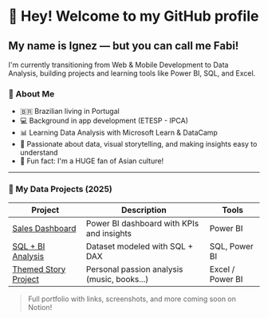 # 👋 Hey! Welcome to my GitHub profile

## My name is Ignez — but you can call me Fabi!  

I'm currently transitioning from Web & Mobile Development to Data Analysis, building projects and learning tools like Power BI, SQL, and Excel.

### 🌟 About Me
- 🇧🇷 Brazilian living in Portugal
- 💻 Background in app development (ETESP - IPCA)
- 📊 Learning Data Analysis with Microsoft Learn & DataCamp
- 🧠 Passionate about data, visual storytelling, and making insights easy to understand
- 🎎 Fun fact: I'm a HUGE fan of Asian culture!

---

### 📁 My Data Projects (2025)

| Project | Description | Tools |
|--------|-------------|-------|
| [Sales Dashboard](#) | Power BI dashboard with KPIs and insights | Power BI |
| [SQL + BI Analysis](#) | Dataset modeled with SQL + DAX | SQL, Power BI |
| [Themed Story Project](#) | Personal passion analysis (music, books...) | Excel / Power BI |

> Full portfolio with links, screenshots, and more coming soon on Notion!
